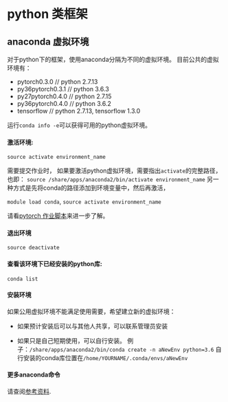 # python 类框架
## anaconda 虚拟环境
对于python下的框架，使用anaconda分隔为不同的虚拟环境。
目前公共的虚拟环境有：

* pytorch0.3.0       // python 2.7.13
* py36pytorch0.3.1   // python 3.6.3
* py27pytorch0.4.0   // python 2.7.15
* py36pytorch0.4.0   // python 3.6.2
* tensorflow         // python 2.7.13, tensorflow 1.3.0

运行`conda info -e`可以获得可用的python虚拟环境。


#### 激活环境:
`source activate environment_name`

需要提交作业时， 如果要激活python虚拟环境，需要指出`activate`的完整路径，也即：
`source /share/apps/anaconda2/bin/activate environment_name`
另一种方式是先将conda的路径添加到环境变量中，然后再激活，

`module load conda`,
`source activate environment_name`

请看[pytorch 作业脚本](pytorch.md)来进一步了解。

#### 退出环境
`source deactivate`

#### 查看该环境下已经安装的python库:
`conda list`

#### 安装环境
如果公用虚拟环境不能满足使用需要，希望建立新的虚拟环境：

-   如果预计安装后可以与其他人共享，可以联系管理员安装

-   如果只是自己短期使用，可以自行安装。
    例子：`/share/apps/anaconda2/bin/conda create -n aNewEnv python=3.6`
    自行安装的conda库位置在`/home/YOURNAME/.conda/envs/aNewEnv`

#### 更多anaconda命令
请查阅[参考资料](../refer.md#anaconda).
